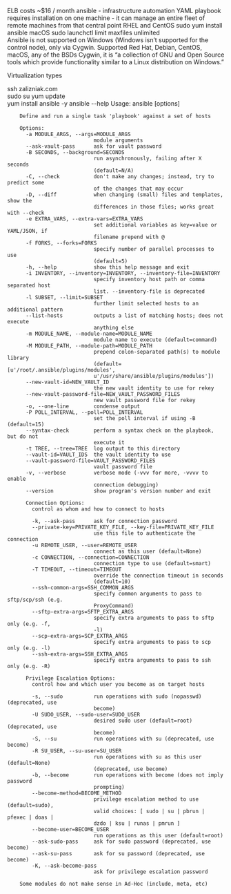 
ELB costs ~$16 / month
ansible - infrastructure automation
    YAML playbook
    requires installation on one machine - it can manage an entire fleet of remote machines from that central point
        RHEL and CentOS
            sudo yum install ansible
        macOS
            sudo launchctl limit maxfiles unlimited    
    Ansible is not supported on Windows (Windows isn’t supported for the control node), only via Cygwin. Supported Red Hat, Debian, CentOS, macOS, any of the BSDs
       Cygwin, it is “a collection of GNU and Open Source tools which provide functionality similar to a Linux distribution on Windows.”
    
    
Virtualization types

ssh zalizniak.com      
    sudo su
    yum update  
    yum install ansible -y
    ansible --help
        Usage: ansible <host-pattern> [options]
        
        Define and run a single task 'playbook' against a set of hosts
        
        Options:
          -a MODULE_ARGS, --args=MODULE_ARGS
                                module arguments
          --ask-vault-pass      ask for vault password
          -B SECONDS, --background=SECONDS
                                run asynchronously, failing after X seconds
                                (default=N/A)
          -C, --check           don't make any changes; instead, try to predict some
                                of the changes that may occur
          -D, --diff            when changing (small) files and templates, show the
                                differences in those files; works great with --check
          -e EXTRA_VARS, --extra-vars=EXTRA_VARS
                                set additional variables as key=value or YAML/JSON, if
                                filename prepend with @
          -f FORKS, --forks=FORKS
                                specify number of parallel processes to use
                                (default=5)
          -h, --help            show this help message and exit
          -i INVENTORY, --inventory=INVENTORY, --inventory-file=INVENTORY
                                specify inventory host path or comma separated host
                                list. --inventory-file is deprecated
          -l SUBSET, --limit=SUBSET
                                further limit selected hosts to an additional pattern
          --list-hosts          outputs a list of matching hosts; does not execute
                                anything else
          -m MODULE_NAME, --module-name=MODULE_NAME
                                module name to execute (default=command)
          -M MODULE_PATH, --module-path=MODULE_PATH
                                prepend colon-separated path(s) to module library
                                (default=[u'/root/.ansible/plugins/modules',
                                u'/usr/share/ansible/plugins/modules'])
          --new-vault-id=NEW_VAULT_ID
                                the new vault identity to use for rekey
          --new-vault-password-file=NEW_VAULT_PASSWORD_FILES
                                new vault password file for rekey
          -o, --one-line        condense output
          -P POLL_INTERVAL, --poll=POLL_INTERVAL
                                set the poll interval if using -B (default=15)
          --syntax-check        perform a syntax check on the playbook, but do not
                                execute it
          -t TREE, --tree=TREE  log output to this directory
          --vault-id=VAULT_IDS  the vault identity to use
          --vault-password-file=VAULT_PASSWORD_FILES
                                vault password file
          -v, --verbose         verbose mode (-vvv for more, -vvvv to enable
                                connection debugging)
          --version             show program's version number and exit
        
          Connection Options:
            control as whom and how to connect to hosts
        
            -k, --ask-pass      ask for connection password
            --private-key=PRIVATE_KEY_FILE, --key-file=PRIVATE_KEY_FILE
                                use this file to authenticate the connection
            -u REMOTE_USER, --user=REMOTE_USER
                                connect as this user (default=None)
            -c CONNECTION, --connection=CONNECTION
                                connection type to use (default=smart)
            -T TIMEOUT, --timeout=TIMEOUT
                                override the connection timeout in seconds
                                (default=10)
            --ssh-common-args=SSH_COMMON_ARGS
                                specify common arguments to pass to sftp/scp/ssh (e.g.
                                ProxyCommand)
            --sftp-extra-args=SFTP_EXTRA_ARGS
                                specify extra arguments to pass to sftp only (e.g. -f,
                                -l)
            --scp-extra-args=SCP_EXTRA_ARGS
                                specify extra arguments to pass to scp only (e.g. -l)
            --ssh-extra-args=SSH_EXTRA_ARGS
                                specify extra arguments to pass to ssh only (e.g. -R)
        
          Privilege Escalation Options:
            control how and which user you become as on target hosts
        
            -s, --sudo          run operations with sudo (nopasswd) (deprecated, use
                                become)
            -U SUDO_USER, --sudo-user=SUDO_USER
                                desired sudo user (default=root) (deprecated, use
                                become)
            -S, --su            run operations with su (deprecated, use become)
            -R SU_USER, --su-user=SU_USER
                                run operations with su as this user (default=None)
                                (deprecated, use become)
            -b, --become        run operations with become (does not imply password
                                prompting)
            --become-method=BECOME_METHOD
                                privilege escalation method to use (default=sudo),
                                valid choices: [ sudo | su | pbrun | pfexec | doas |
                                dzdo | ksu | runas | pmrun ]
            --become-user=BECOME_USER
                                run operations as this user (default=root)
            --ask-sudo-pass     ask for sudo password (deprecated, use become)
            --ask-su-pass       ask for su password (deprecated, use become)
            -K, --ask-become-pass
                                ask for privilege escalation password
        
        Some modules do not make sense in Ad-Hoc (include, meta, etc)